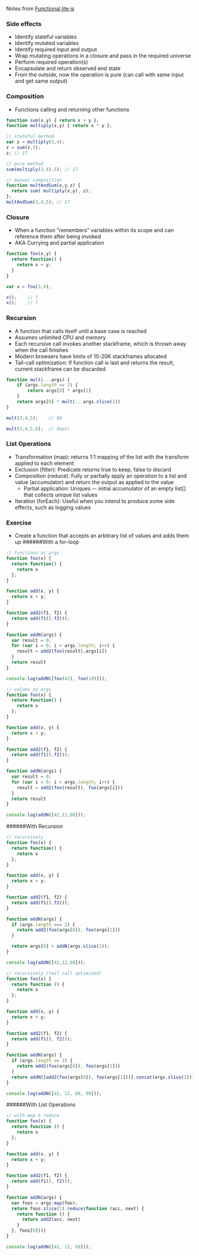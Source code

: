 Notes from [Functional lite js](https://frontendmasters.com/courses/functional-js-lite/#v=mpx9vosfmi)

### Side effects
- Identify stateful variables
- Identify mutated variables
- Identify required input and output
- Wrap mutating operations in a closure and pass in the required universe
- Perform required operation(s)
- Encapsulate and return observed end state
- From the outside, now the operation is pure (can call with same input and get same output)

### Composition
- Functions calling and returning other functions
```javascript
function sum(x,y) { return x + y };
function multiply(x,y) { return x * y };

// stateful method
var z = multiply(3,4);
z = sum(z,5);
z; // 17

// pure method
sum(multiply(3,4),5); // 17

// manual composition
function multAndSum(x,y,z) {
  return sum( multiply(x,y), z);
};
multAndSum(3,4,5); // 17
```

### Closure
- When a function "remembers" variables within its scope and can reference them after being invoked
- AKA Currying and partial application
```javascript
function foo(x,y) {
  return function() {
    return x + y;
  }
}

var x = foo(3,4);

x();	// 7
x();	// 7
```

### Recursion
- A function that calls itself until a base case is reached
- Assumes unlimited CPU and memory
- Each recursive call invokes another stackframe, which is thrown away when the call finishes
- Modern browsers have limits of 10-20K stackframes allocated
- Tail-call optimization: If function call is last and returns the result, current stackframe can be discarded
```javascript
function mult(...args) {
	if (args.length <= 2) {
		return args[0] * args[1]
	}
	return args[0] * mult(...args.slice(1))
}

mult(3,4,5);	// 60

mult(3,4,5,6);	// Oops!
```

### List Operations
- Transformation (map): returns 1:1 mapping of the list with the transform applied to each element
- Exclusion (filter): Predicate returns true to keep, false to discard
- Composition (reduce): Fully or partially apply an operation to a list and value (accumulator) and return the output as applied to the value
  - Partial application: Uniques -- initial accumulator of an empty list[] that collects unique list values
- Iteration (forEach): Useful when you intend to produce some side effects, such as logging values

### Exercise

- Create a function that accepts an arbitrary list of values and adds them up
######With a for-loop
```javascript
// functions as args
function foo(x) {
  return function() {
    return x
  };
}

function add(x, y) {
  return x + y;
}

function add2(f1, f2) {
  return add(f1(),f2());
}

function addN(args) {
  var result = 0;
  for (var i = 0; i < args.length; i++) {
    result = add2(foo(result),args[i])
  }
  return result
}

console.log(addN([foo(42), foo(10)]));
```
```javascript
// values as args
function foo(x) {
  return function() {
    return x
  };
}

function add(x, y) {
  return x + y;
}

function add2(f1, f2) {
  return add(f1(),f2());
}

function addN(args) {
  var result = 0;
  for (var i = 0; i < args.length; i++) {
    result = add2(foo(result), foo(args[i]))
  }
  return result
}

console.log(addN([42,11,88]));
```
######With Recursion
```javascript
// recursively
function foo(x) {
  return function() {
    return x
  };
}

function add(x, y) {
  return x + y;
}

function add2(f1, f2) {
  return add(f1(),f2());
}

function addN(args) {
  if (args.length === 2) {
    return add2(foo(args[0]), foo(args[1]))
  }

  return args[0] + addN(args.slice(1));
}

console.log(addN([42,12,88]));
```
```javascript
// recursively (tail call optimized)
function foo(x) {
  return function () {
    return x
  };
}

function add(x, y) {
  return x + y;
}

function add2(f1, f2) {
  return add(f1(), f2());
}

function addN(args) {
  if (args.length == 2) {
    return add2(foo(args[0]), foo(args[1]))
  }
  return addN([add2(foo(args[0]), foo(args[1]))].concat(args.slice(2)))
}

console.log(addN([42, 12, 88, 99]));
```
######With List Operations
```javascript
// with map & reduce
function foo(x) {
  return function () {
    return x
  };
}

function add(x, y) {
  return x + y;
}

function add2(f1, f2) {
  return add(f1(), f2());
}

function addN(args) {
  var foos = args.map(foo);
  return foos.slice(1).reduce(function (acc, next) {
    return function () {
      return add2(acc, next)
    }
  }, foos[0])()
}

console.log(addN([42, 12, 88]));
```
